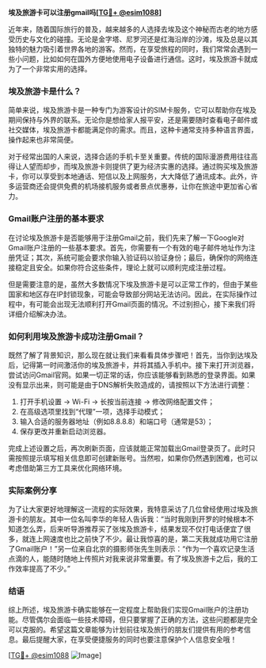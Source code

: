 **埃及旅游卡可以注册gmail吗[[TG💪+ @esim1088](https://t.me/s/esim1088)]**

近年来，随着国际旅行的普及，越来越多的人选择去埃及这个神秘而古老的地方感受历史与文化的碰撞。无论是金字塔、尼罗河还是红海沿岸的沙滩，埃及总是以其独特的魅力吸引着世界各地的游客。然而，在享受旅程的同时，我们常常会遇到一些小问题，比如如何在国外方便地使用电子设备进行通信。这时，埃及旅游卡就成为了一个非常实用的选择。

### 埃及旅游卡是什么？

简单来说，埃及旅游卡是一种专门为游客设计的SIM卡服务，它可以帮助你在埃及期间保持与外界的联系。无论你是想给家人报平安，还是需要随时查看电子邮件或社交媒体，埃及旅游卡都能满足你的需求。而且，这种卡通常支持多种语言界面，操作起来也非常简便。

对于经常出国的人来说，选择合适的手机卡至关重要。传统的国际漫游费用往往高得让人望而却步，而埃及旅游卡则提供了更为经济实惠的选择。通过购买埃及旅游卡，你可以享受到本地通话、短信以及上网服务，大大降低了通讯成本。此外，许多运营商还会提供免费的机场接机服务或者景点优惠券，让你在旅途中更加省心省力。

### Gmail账户注册的基本要求

在讨论埃及旅游卡是否能够用于注册Gmail之前，我们先来了解一下Google对Gmail账户注册的一些基本要求。首先，你需要有一个有效的电子邮件地址作为注册凭证；其次，系统可能会要求你输入验证码以验证身份；最后，确保你的网络连接稳定且安全。如果你符合这些条件，理论上就可以顺利完成注册过程。

但是需要注意的是，虽然大多数情况下埃及旅游卡是可以正常工作的，但由于某些国家和地区存在IP封锁现象，可能会导致部分网站无法访问。因此，在实际操作过程中，有可能会出现无法顺利打开Gmail页面的情况。不过别担心，接下来我们将详细介绍解决办法。

### 如何利用埃及旅游卡成功注册Gmail？

既然了解了背景知识，那么现在就让我们来看看具体步骤吧！首先，当你到达埃及后，记得第一时间激活你的埃及旅游卡，并将其插入手机中。接下来打开浏览器，尝试访问Gmail官网。如果一切正常的话，你应该能够看到熟悉的登录界面。如果没有显示出来，则可能是由于DNS解析失败造成的，请按照以下方法进行调整：

1. 打开手机设置 -> Wi-Fi -> 长按当前连接 -> 修改网络配置文件；
2. 在高级选项里找到“代理”一项，选择手动模式；
3. 输入合适的服务器地址（例如8.8.8.8）和端口号（通常是53）；
4. 保存更改并重新启动浏览器。

完成上述设置之后，再次刷新页面，应该就能正常加载出Gmail登录页了。此时只需按照提示填写相关信息即可创建新账号。当然啦，如果你仍然遇到困难，也可以考虑借助第三方工具来优化网络环境。

### 实际案例分享

为了让大家更好地理解这一流程的实际效果，我特意采访了几位曾经使用过埃及旅游卡的朋友。其中一位名叫李华的年轻人告诉我：“当时我刚到开罗的时候根本不知道怎么弄，后来听导游推荐买了张埃及旅游卡，结果发现不仅打电话便宜了很多，就连上网速度也比之前快了不少。最让我惊喜的是，第二天我就成功用它注册了Gmail账户！”另一位来自北京的摄影师张先生则表示：“作为一个喜欢记录生活点滴的人，能随时随地上传照片对我来说非常重要。有了埃及旅游卡之后，我的工作效率提高了不少。”

### 结语

综上所述，埃及旅游卡确实能够在一定程度上帮助我们实现Gmail账户的注册功能。尽管偶尔会面临一些技术障碍，但只要掌握了正确的方法，这些问题都是完全可以克服的。希望这篇文章能够为计划前往埃及旅行的朋友们提供有用的参考信息。最后提醒大家，在享受便捷服务的同时也要注意保护个人信息安全哦！

[[TG💪+ @esim1088](https://t.me/s/esim1088) ![Image](https://i.postimg.cc/4NQfJmqS/Snipaste-2025-05-13-00-14-12.png)]